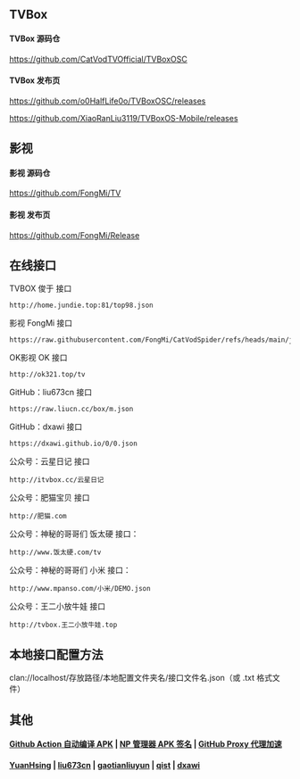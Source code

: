 ## TVBox

#### TVBox 源码仓

https://github.com/CatVodTVOfficial/TVBoxOSC

####  TVBox 发布页

https://github.com/o0HalfLife0o/TVBoxOSC/releases

https://github.com/XiaoRanLiu3119/TVBoxOS-Mobile/releases

##  影视

#### 影视 源码仓

https://github.com/FongMi/TV

#### 影视 发布页

https://github.com/FongMi/Release

## 在线接口

TVBOX 俊于 接口

    http://home.jundie.top:81/top98.json

影视 FongMi 接口

    https://raw.githubusercontent.com/FongMi/CatVodSpider/refs/heads/main/json/demo.json

OK影视 OK 接口

    http://ok321.top/tv

GitHub：liu673cn 接口

    https://raw.liucn.cc/box/m.json

GitHub：dxawi 接口

    https://dxawi.github.io/0/0.json

公众号：云星日记 接口

    http://itvbox.cc/云星日记

公众号：肥猫宝贝 接口

    http://肥猫.com

公众号：神秘的哥哥们 饭太硬 接口：

    http://www.饭太硬.com/tv
  
公众号：神秘的哥哥们 小米 接口：

    http://www.mpanso.com/小米/DEMO.json

公众号：王二小放牛娃 接口

    http://tvbox.王二小放牛娃.top

## 本地接口配置方法

clan://localhost/存放路径/本地配置文件夹名/接口文件名.json（或 .txt 格式文件）

## 其他

#### [Github Action 自动编译 APK](https://github.com/Wsine/android_builder) | [NP 管理器 APK 签名](https://github.com/githubXiaowangzi/NP-Manager) | [GitHub Proxy 代理加速](https://ghproxy.com/)

#### [YuanHsing](https://github.com/YuanHsing/freed) | [liu673cn](https://github.com/liu673cn/box) | [gaotianliuyun](https://github.com/gaotianliuyun/gao) | [qist](https://github.com/qist/tvbox) | [dxawi](https://github.com/dxawi/0)
